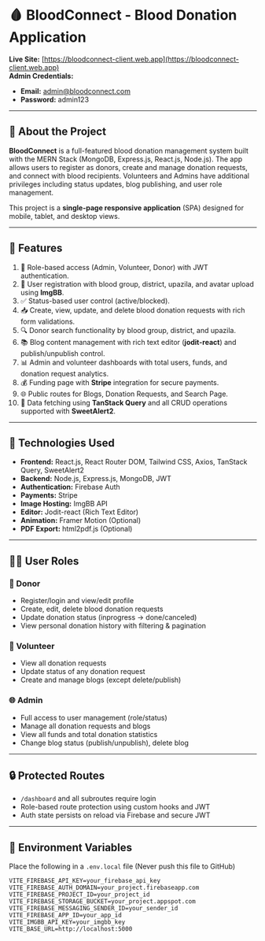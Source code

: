 # 🩸 BloodConnect - Blood Donation Application

**Live Site:** [https://bloodconnect-client.web.app](https://bloodconnect-client.web.app)  
**Admin Credentials:**  
- **Email:** admin@bloodconnect.com  
- **Password:** admin123

---

## 🚀 About the Project

**BloodConnect** is a full-featured blood donation management system built with the MERN Stack (MongoDB, Express.js, React.js, Node.js). The app allows users to register as donors, create and manage donation requests, and connect with blood recipients. Volunteers and Admins have additional privileges including status updates, blog publishing, and user role management.

This project is a **single-page responsive application** (SPA) designed for mobile, tablet, and desktop views.

---

## 🔑 Features

1. 🔐 Role-based access (Admin, Volunteer, Donor) with JWT authentication.
2. 📝 User registration with blood group, district, upazila, and avatar upload using **ImgBB**.
3. ✅ Status-based user control (active/blocked).
4. 📥 Create, view, update, and delete blood donation requests with rich form validations.
5. 🔍 Donor search functionality by blood group, district, and upazila.
6. 📚 Blog content management with rich text editor (**jodit-react**) and publish/unpublish control.
7. 📊 Admin and volunteer dashboards with total users, funds, and donation request analytics.
8. 💰 Funding page with **Stripe** integration for secure payments.
9. 🌐 Public routes for Blogs, Donation Requests, and Search Page.
10. 🧪 Data fetching using **TanStack Query** and all CRUD operations supported with **SweetAlert2**.

---

## 🧪 Technologies Used

- **Frontend:** React.js, React Router DOM, Tailwind CSS, Axios, TanStack Query, SweetAlert2
- **Backend:** Node.js, Express.js, MongoDB, JWT
- **Authentication:** Firebase Auth
- **Payments:** Stripe
- **Image Hosting:** ImgBB API
- **Editor:** Jodit-react (Rich Text Editor)
- **Animation:** Framer Motion (Optional)
- **PDF Export:** html2pdf.js (Optional)

---

## 🧑‍💻 User Roles

### 👤 Donor
- Register/login and view/edit profile
- Create, edit, delete blood donation requests
- Update donation status (inprogress → done/canceled)
- View personal donation history with filtering & pagination

### 🤝 Volunteer
- View all donation requests
- Update status of any donation request
- Create and manage blogs (except delete/publish)

### 🌐 Admin
- Full access to user management (role/status)
- Manage all donation requests and blogs
- View all funds and total donation statistics
- Change blog status (publish/unpublish), delete blog

---

## 🔒 Protected Routes

- `/dashboard` and all subroutes require login
- Role-based route protection using custom hooks and JWT
- Auth state persists on reload via Firebase and secure JWT

---

## 📂 Environment Variables

Place the following in a `.env.local` file (Never push this file to GitHub)

```env
VITE_FIREBASE_API_KEY=your_firebase_api_key
VITE_FIREBASE_AUTH_DOMAIN=your_project.firebaseapp.com
VITE_FIREBASE_PROJECT_ID=your_project_id
VITE_FIREBASE_STORAGE_BUCKET=your_project.appspot.com
VITE_FIREBASE_MESSAGING_SENDER_ID=your_sender_id
VITE_FIREBASE_APP_ID=your_app_id
VITE_IMGBB_API_KEY=your_imgbb_key
VITE_BASE_URL=http://localhost:5000
